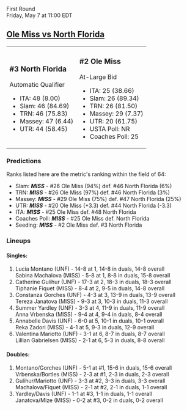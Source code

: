 First Round  
Friday, May 7 at 11:00 EDT
## [Ole Miss vs North Florida](https://www.ncaa.com/game/5833660) 

<table><tr><td>  

### #3 North Florida  

Automatic Qualifier  
- ITA: 48 (8.00)  
- Slam: 46 (84.69)  
- TRN: 46 (75.83)  
- Massey: 47 (6.44)  
- UTR: 44 (58.45)  

</td><td>  

### #2 Ole Miss  

At-Large Bid  
- ITA: 25 (38.66)  
- Slam: 26 (89.34)  
- TRN: 26 (81.50)  
- Massey: 29 (7.37)  
- UTR: 20 (61.75)  
- USTA Poll: NR  
- Coaches Poll: 25  

</td></tr></table>  

 ### Predictions  

Ranks listed here are the metric's ranking within the field of 64:  
- Slam: ***MISS*** - #26 Ole Miss (94%) def. #46 North Florida (6%)  
- TRN: ***MISS*** - #26 Ole Miss (97%) def. #46 North Florida (3%)  
- Massey: ***MISS*** - #29 Ole Miss (75%) def. #47 North Florida (25%)  
- UTR: ***MISS*** - #20 Ole Miss (+3.3) def. #44 North Florida (-3.3)  
- ITA: ***MISS*** - #25 Ole Miss def. #48 North Florida  
- Coaches Poll: ***MISS*** - #25 Ole Miss def. North Florida  
- Seeding: ***MISS*** - #2 Ole Miss def. #3 North Florida  

 ### Lineups  

 #### Singles:  
1. Lucia Montano (UNF) - 14-8 at 1, 14-8 in duals, 14-8 overall  
  Sabina Machalova (MISS) - 5-8 at 1, 8-8 in duals, 15-8 overall
2. Catherine Gulihur (UNF) - 17-3 at 2, 18-3 in duals, 18-3 overall  
  Tiphanie Fiquet (MISS) - 8-4 at 2, 9-5 in duals, 14-8 overall
3. Constanza Gorches (UNF) - 4-3 at 3, 13-9 in duals, 13-9 overall  
  Tereza Janatova (MISS) - 9-3 at 3, 10-3 in duals, 11-3 overall
4. Summer Yardley (UNF) - 3-3 at 4, 11-9 in duals, 11-9 overall  
  Anna Vrbenska (MISS) - 9-4 at 4, 9-4 in duals, 8-4 overall
5. Annabelle Davis (UNF) - 6-0 at 5, 10-1 in duals, 10-1 overall  
  Reka Zadori (MISS) - 4-1 at 5, 9-3 in duals, 12-9 overall
6. Valentina Mariotto (UNF) - 3-1 at 6, 8-7 in duals, 8-7 overall  
  Lillian Gabrielsen (MISS) - 2-1 at 6, 5-3 in duals, 8-8 overall

 #### Doubles:  
1. Montano/Gorches (UNF) - 5-1 at #1, 15-6 in duals, 15-6 overall  
  Vrbenska/Bortles (MISS) - 2-3 at #1, 2-3 in duals, 2-3 overall
2. Gulihur/Mariotto (UNF) - 3-3 at #2, 3-3 in duals, 3-3 overall  
  Machalova/Fiquet (MISS) - 2-1 at #2, 2-1 in duals, 1-1 overall
3. Yardley/Davis (UNF) - 1-1 at #3, 1-1 in duals, 1-1 overall  
  Janatova/Mize (MISS) - 0-2 at #3, 0-2 in duals, 0-2 overall